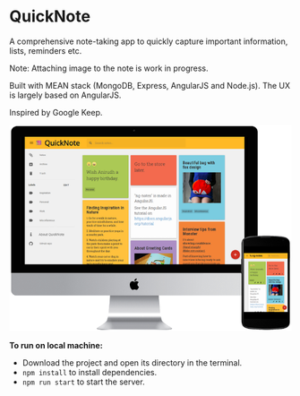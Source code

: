 # QuickNote

A comprehensive note-taking app to quickly capture important information, lists, reminders etc. 

Note: Attaching image to the note is work in progress.

Built with MEAN stack (MongoDB, Express, AngularJS and Node.js). The UX is largely based on AngularJS.

Inspired by Google Keep.

![QuickNote](https://github.com/sanjeevmajumdar/QuickNote/blob/main/client/assets/images/ng-notes-md.png)

**To run on local machine:**
* Download the project and open its directory in the terminal.
* `npm install` to install dependencies.
* `npm run start` to start the server.
